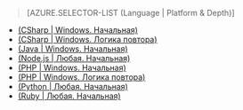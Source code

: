 > [AZURE.SELECTOR-LIST (Language | Platform & Depth)]
- [\(CSharp \| Windows. Начальная\)](sql-database-develop-dotnet-simple.md)
- [\(CSharp \| Windows. Логика повтора\)](sql-database-develop-csharp-retry-windows.md)
- [\(Java \| Windows. Начальная\)](sql-database-develop-java-simple-windows.md)
- [\(Node.js \| Любая. Начальная\)](sql-database-develop-nodejs-simple.md)
- [\(PHP \| Windows. Начальная\)](sql-database-develop-php-simple-windows.md)
- [\(PHP \| Windows. Логика повтора\)](sql-database-develop-php-retry-windows.md)
- [\(Python \| Любая. Начальная\)](sql-database-develop-python-simple.md)
- [\(Ruby \| Любая. Начальная\)](sql-database-develop-ruby-simple.md)

<!---HONumber=AcomDC_0413_2016-->